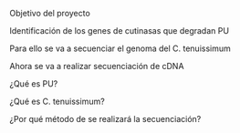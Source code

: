Objetivo del proyecto

Identificación de los genes de cutinasas que degradan PU

Para ello se va a secuenciar el genoma del C. tenuissimum

Ahora se va a realizar secuenciación de cDNA

¿Qué es PU?

¿Qué es C. tenuissimum?

¿Por qué método de se realizará la secuenciación?

